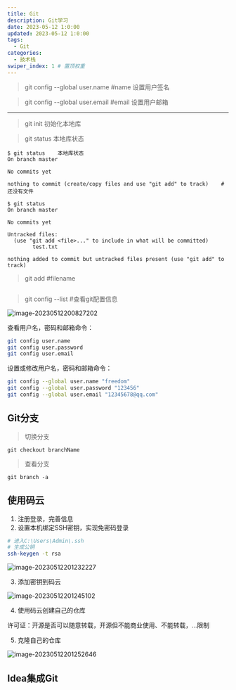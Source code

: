 ```yaml
---
title: Git
description: Git学习
date: 2023-05-12 1:0:00
updated: 2023-05-12 1:0:00
tags:
  - Git
categories:
  - 技术栈
swiper_index: 1 # 置顶权重
---
```


> git config --global user.name #name	设置用户签名

> git config --global user.email #email	设置用户邮箱

---

> git init	初始化本地库

> git status	本地库状态

~~~shell
$ git status	本地库状态
On branch master

No commits yet	

nothing to commit (create/copy files and use "git add" to track)	# 还没有文件

$ git status
On branch master

No commits yet

Untracked files:
  (use "git add <file>..." to include in what will be committed)
        test.txt

nothing added to commit but untracked files present (use "git add" to track)
~~~

> git add #filename

~~~
~~~



> git config --list    #查看git配置信息

![image-20230512200827202](https://cdn.staticaly.com/gh/Wang-weijun/pic_bed@main/img/image-20230512200827202.png)



查看用户名，密码和邮箱命令：

~~~bash
git config user.name 
git config user.password 
git config user.email 
~~~

设置或修改用户名，密码和邮箱命令：

~~~bash
git config --global user.name "freedom"
git config --global user.password "123456"
git config --global user.email "12345678@qq.com"
~~~













## Git分支 

> 切换分支

```Shell
git checkout branchName
```

> 查看分支

```Shell
git branch -a
```









## 使用码云

1. 注册登录，完善信息
2. 设置本机绑定SSH密钥，实现免密码登录

~~~bash
# 进入C:\Users\Admin\.ssh
# 生成公钥
ssh-keygen -t rsa
~~~

![image-20230512201232227](https://cdn.staticaly.com/gh/Wang-weijun/pic_bed@main/img/image-20230512201232227.png)

3. 添加密钥到码云

![image-20230512201245102](https://cdn.staticaly.com/gh/Wang-weijun/pic_bed@main/img/image-20230512201245102.png)

4. 使用码云创建自己的仓库

许可证：开源是否可以随意转载，开源但不能商业使用、不能转载，...限制



5. 克隆自己的仓库

![image-20230512201252646](https://cdn.staticaly.com/gh/Wang-weijun/pic_bed@main/img/image-20230512201252646.png)





















## Idea集成Git











